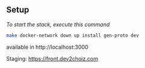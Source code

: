 ## Setup
_To start the stack, execute this command_
```bash
make docker-network down up install gen-proto dev
```
available in http://localhost:3000  

Staging: https://front.dev2choiz.com
